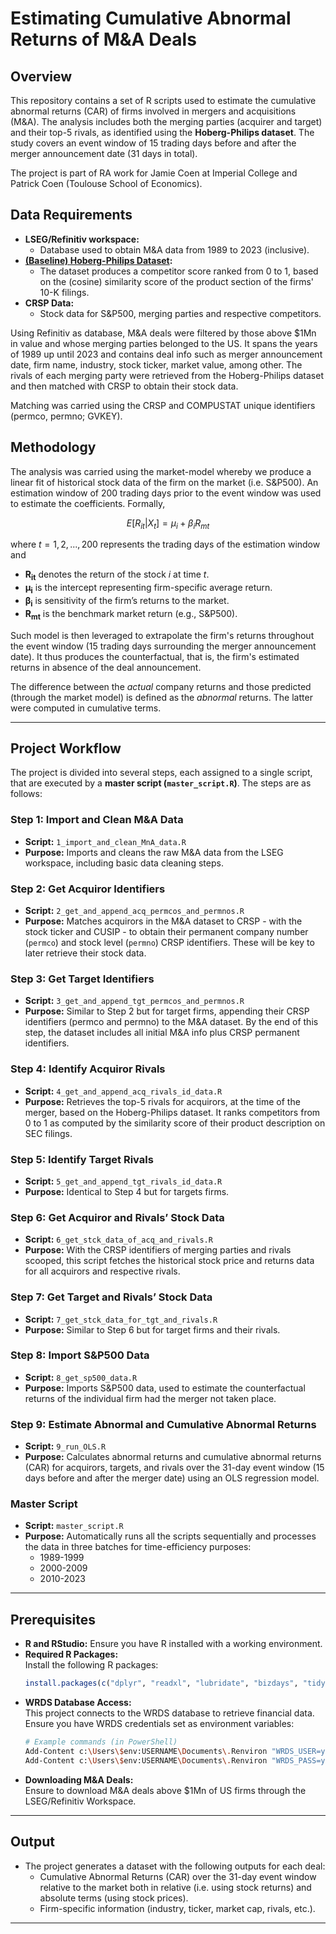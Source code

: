 # **Estimating Cumulative Abnormal Returns of M&A Deals**

## **Overview**
This repository contains a set of R scripts used to estimate the cumulative abnormal returns (CAR) of firms involved in mergers and acquisitions (M&A). The analysis includes both the merging parties (acquirer and target) and their top-5 rivals, as identified using the **Hoberg-Philips dataset**. The study covers an event window of 15 trading days before and after the merger announcement date (31 days in total).

The project is part of RA work for Jamie Coen at Imperial College and Patrick Coen (Toulouse School of Economics).

## **Data Requirements**
- **LSEG/Refinitiv workspace:**  
  - Database used to obtain M&A data from 1989 to 2023 (inclusive).
- **[(Baseline) Hoberg-Philips Dataset](https://hobergphillips.tuck.dartmouth.edu/tnic_basedata.html):**  
  - The dataset produces a competitor score ranked from 0 to 1, based on the (cosine) similarity score of the product section of the firms' 10-K filings. 
- **CRSP Data:**  
  - Stock data for S&P500, merging parties and respective competitors.

Using Refinitiv as database, M&A deals were filtered by those above $1Mn in value and whose merging parties belonged to the US. It spans the years of 1989 up until 2023 and contains deal info such as merger announcement date, firm name, industry, stock ticker, market value, among other. The rivals of each merging party were retrieved from the Hoberg-Philips dataset and then matched with CRSP to obtain their stock data.

Matching was carried using the CRSP and COMPUSTAT unique identifiers (permco, permno; GVKEY).

## **Methodology**
The analysis was carried using the market-model whereby we produce a linear fit of historical stock data of the firm on the market (i.e. S&P500). An estimation window of 200 trading days prior to the event window was used to estimate the coefficients. Formally,

<div align="center">

$E[R_{it} | X_t] = \mu_i + \beta_i R_{mt}$

</div>

where $t=1, 2, ..., 200$ represents the trading days of the estimation window and
- $\mathbf{R_{it}}$ denotes the return of the stock $i$ at time $t$.
- $\mathbf{\mu_i}$ is the intercept representing firm-specific average return.
- $\mathbf{\beta_i}$ is sensitivity of the firm’s returns to the market.
- $\mathbf{R_{mt}}$ is the benchmark market return (e.g., S&P500).

Such model is then leveraged to extrapolate the firm's returns throughout the event window (15 trading days surrounding the merger announcement date). It thus produces the counterfactual, that is, the firm's estimated returns in absence of the deal announcement. 

The difference between the _actual_ company returns and those predicted (through the market model) is defined as the _abnormal_ returns. The latter were computed in cumulative terms.

---

## **Project Workflow**
The project is divided into several steps, each assigned to a single script, that are executed by a **master script (`master_script.R`)**. The steps are as follows:

### **Step 1: Import and Clean M&A Data**
- **Script:** `1_import_and_clean_MnA_data.R`
- **Purpose:** Imports and cleans the raw M&A data from the LSEG workspace, including basic data cleaning steps.

### **Step 2: Get Acquiror Identifiers**
- **Script:** `2_get_and_append_acq_permcos_and_permnos.R`
- **Purpose:** Matches acquirors in the M&A dataset to CRSP - with the stock ticker and CUSIP - to obtain their permanent company number (`permco`) and stock level (`permno`) CRSP identifiers. These will be key to later retrieve their stock data.

### **Step 3: Get Target Identifiers**
- **Script:** `3_get_and_append_tgt_permcos_and_permnos.R`
- **Purpose:** Similar to Step 2 but for target firms, appending their CRSP identifiers (permco and permno) to the M&A dataset. By the end of this step, the dataset includes all initial M&A info plus CRSP permanent identifiers.

### **Step 4: Identify Acquiror Rivals**
- **Script:** `4_get_and_append_acq_rivals_id_data.R`
- **Purpose:** Retrieves the top-5 rivals for acquirors, at the time of the merger, based on the Hoberg-Philips dataset. It ranks competitors from 0 to 1 as computed by the similarity score of their product description on SEC filings. 

### **Step 5: Identify Target Rivals**
- **Script:** `5_get_and_append_tgt_rivals_id_data.R`
- **Purpose:** Identical to Step 4 but for targets firms.

### **Step 6: Get Acquiror and Rivals’ Stock Data**
- **Script:** `6_get_stck_data_of_acq_and_rivals.R`
- **Purpose:** With the CRSP identifiers of merging parties and rivals scooped, this script fetches the historical stock price and returns data for all acquirors and respective rivals.

### **Step 7: Get Target and Rivals’ Stock Data**
- **Script:** `7_get_stck_data_for_tgt_and_rivals.R`
- **Purpose:** Similar to Step 6 but for target firms and their rivals.

### **Step 8: Import S&P500 Data**
- **Script:** `8_get_sp500_data.R`
- **Purpose:** Imports S&P500 data, used to estimate the counterfactual returns of the individual firm had the merger not taken place.

### **Step 9: Estimate Abnormal and Cumulative Abnormal Returns**
- **Script:** `9_run_OLS.R`
- **Purpose:** Calculates abnormal returns and cumulative abnormal returns (CAR) for acquirors, targets, and rivals over the 31-day event window (15 days before and after the merger date) using an OLS regression model.

### **Master Script**
- **Script:** `master_script.R`
- **Purpose:** Automatically runs all the scripts sequentially and processes the data in three batches for time-efficiency purposes:  
  - 1989-1999  
  - 2000-2009  
  - 2010-2023  

---

## **Prerequisites**
- **R and RStudio:** Ensure you have R installed with a working environment.
- **Required R Packages:**  
  Install the following R packages:
  ```r
  install.packages(c("dplyr", "readxl", "lubridate", "bizdays", "tidyverse", "DBI", "RPostgres", "scales", "RSQLite"))
  ```
- **WRDS Database Access:**  
  This project connects to the WRDS database to retrieve financial data. Ensure you have WRDS credentials set as environment variables:
  ```bash
  # Example commands (in PowerShell)
  Add-Content c:\Users\$env:USERNAME\Documents\.Renviron "WRDS_USER=your_username"
  Add-Content c:\Users\$env:USERNAME\Documents\.Renviron "WRDS_PASS=your_password"
  ```
- **Downloading M&A Deals:**  
  Ensure to download M&A deals above $1Mn of US firms through the LSEG/Refinitiv Workspace.

---

## **Output**
- The project generates a dataset with the following outputs for each deal:
  - Cumulative Abnormal Returns (CAR) over the 31-day event window relative to the market both in relative (i.e. using stock returns) and absolute terms (using stock prices).
  - Firm-specific information (industry, ticker, market cap, rivals, etc.).

---
